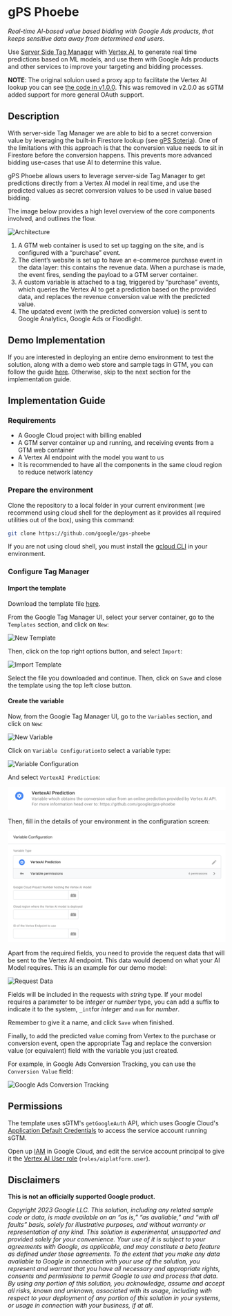 # gPS Phoebe

*Real-time AI-based value based bidding with Google Ads products, that keeps
sensitive data away from determined end users.*

Use
[Server Side Tag Manager](https://developers.google.com/tag-platform/tag-manager/server-side)
with [Vertex AI](https://cloud.google.com/vertex-ai), to generate real time
predictions based on ML models, and use them with Google Ads products and other
services to improve your targeting and bidding processes.

**NOTE**: The original soluion used a proxy app to facilitate the Vertex AI
lookup you can see [the code in v1.0.0](
    https://github.com/google-marketing-solutions/gps-phoebe/tree/v1.0.0). This
was removed in v2.0.0 as sGTM added support for more general OAuth support.

## Description

With server-side Tag Manager we are able to bid to a secret conversion value by
leveraging the built-in Firestore lookup (see
[gPS Soteria](https://github.com/google/gps_soteria)). One of the limitations
with this approach is that the conversion value needs to sit in Firestore before
the conversion happens. This prevents more advanced bidding use-cases that use
AI to determine this value.

gPS Phoebe allows users to leverage server-side Tag Manager to get predictions
directly from a Vertex AI model in real time, and use the predicted values as
secret conversion values to be used in value based bidding.

The image below provides a high level overview of the core components involved,
and outlines the flow.

![Architecture](docs/img/architecture.png "Architecture")

1.  A GTM web container is used to set up tagging on the site, and is configured
    with a “purchase” event.
2.  The client’s website is set up to have an e-commerce purchase event in the
    data layer: this contains the revenue data. When a purchase is made, the
    event fires, sending the payload to a GTM server container.
3.  A custom variable is attached to a tag, triggered by “purchase” events,
    which queries the Vertex AI to get a prediction based on the provided data,
    and replaces the revenue conversion value with the predicted value.
4.  The updated event (with the predicted conversion value) is sent to Google
    Analytics, Google Ads or Floodlight.

## Demo Implementation

If you are interested in deploying an entire demo environment to test the
solution, along with a demo web store and sample tags in GTM, you can follow the
guide [here](demo/DEMO.md). Otherwise, skip to the next section for the
implementation guide.

## Implementation Guide

### Requirements

*   A Google Cloud project with billing enabled
*   A GTM server container up and running, and receiving events from a GTM web
    container
*   A Vertex AI endpoint with the model you want to us
*   It is recommended to have all the components in the same cloud region to
    reduce network latency

### Prepare the environment

Clone the repository to a local folder in your current environment (we recommend
using cloud shell for the deployment as it provides all required utilities out
of the box), using this command:

```sh
git clone https://github.com/google/gps-phoebe
```

If you are not using cloud shell, you must install the
[gcloud CLI](https://cloud.google.com/sdk/docs/install) in your environment.

### Configure Tag Manager

#### Import the template

Download the template file [here](gtm/variable_template.tpl).

From the Google Tag Manager UI, select your server container, go to the
`Templates` section, and click on `New`:

![New Template](docs/img/new_template.png "New Template")

Then, click on the top right options button, and select `Import`:

![Import Template](docs/img/import_template.png "Import Template")

Select the file you downloaded and continue. Then, click on `Save` and close the
template using the top left close button.

#### Create the variable

Now, from the Google Tag Manager UI, go to the `Variables` section, and click on
`New`:

![New Variable](docs/img/new_variable.png "New Variable")

Click on `Variable Configuration`to select a variable type:

![Variable Configuration](docs/img/variable_configuration.png "Variable Configuration")

And select `VertexAI Prediction`:

![VertexAI Prediction](docs/img/vertex_prediction.png "VertexAI Prediction")

Then, fill in the details of your environment in the configuration screen:

![Variable Details](docs/img/variable_details.png "Variable Details")

Apart from the required fields, you need to provide the request data that will
be sent to the Vertex AI endpoint. This data would depend on what your AI Model
requires. This is an example for our demo model:

![Request Data](docs/img/request_data.png "Request Data")

Fields will be included in the requests with *string* type. If your model
requires a parameter to be *integer* or *number* type, you can add a suffix to
indicate it to the system, `_int`for *integer* and `num` for *number*.

Remember to give it a name, and click `Save` when finished.

Finally, to add the predicted value coming from Vertex to the purchase or
conversion event, open the appropriate Tag and replace the conversion value (or
equivalent) field with the variable you just created.

For example, in Google Ads Conversion Tracking, you can use the `Conversion
Value` field:

![Google Ads Conversion Tracking](docs/img/google_ads_conversion.png "Google Ads Conversion Tracking")

## Permissions

The template uses sGTM's `getGoogleAuth` API, which uses Google Cloud's
[Application Default Credentials](
https://cloud.google.com/docs/authentication/application-default-credentials)
to access the service account running sGTM.

Open up [IAM](https://console.cloud.google.com/iam-admin/iam) in Google Cloud,
and edit the service account principal to give it the [Vertex AI User role](
https://cloud.google.com/vertex-ai/docs/general/access-control#aiplatform.user)
(`roles/aiplatform.user`).

## Disclaimers

**This is not an officially supported Google product.**

*Copyright 2023 Google LLC. This solution, including any related sample code or
data, is made available on an “as is,” “as available,” and “with all faults”
basis, solely for illustrative purposes, and without warranty or representation
of any kind. This solution is experimental, unsupported and provided solely for
your convenience. Your use of it is subject to your agreements with Google, as
applicable, and may constitute a beta feature as defined under those agreements.
To the extent that you make any data available to Google in connection with your
use of the solution, you represent and warrant that you have all necessary and
appropriate rights, consents and permissions to permit Google to use and process
that data. By using any portion of this solution, you acknowledge, assume and
accept all risks, known and unknown, associated with its usage, including with
respect to your deployment of any portion of this solution in your systems, or
usage in connection with your business, if at all.*
